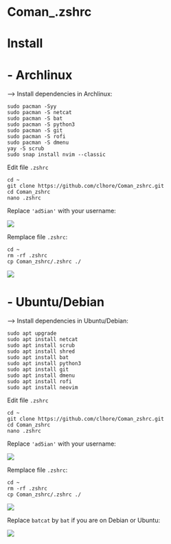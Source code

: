 # Coman_.zshrc

#             Install

# - Archlinux 

--> Install dependencies in Archlinux:

   	sudo pacman -Syy
   	sudo pacman -S netcat 
 	sudo pacman -S bat
	sudo pacman -S python3
	sudo pacman -S git
	sudo pacman -S rofi
	sudo pacman -S dmenu
	yay -S scrub
	sudo snap install nvim --classic
	
Edit file `.zshrc`

	cd ~
	git clone https://github.com/clhore/Coman_zshrc.git
	cd Coman_zshrc
	nano .zshrc
	
Replace `'ad5ian'` with your username:

![](https://i.imgur.com/6kw0uBV.png)
	
Remplace file `.zshrc`:
	
	cd ~
	rm -rf .zshrc
	cp Coman_zshrc/.zshrc ./
	
![](https://i.imgur.com/O8g1nDE.png)

# - Ubuntu/Debian 

--> Install dependencies in Ubuntu/Debian:

	sudo apt upgrade
	sudo apt install netcat
	sudo apt install scrub
	sudo apt install shred
	sudo apt install bat 
	sudo apt install python3
	sudo apt install git
	sudo apt install dmenu
	sudo apt install rofi
	sudo apt install neovim

Edit file `.zshrc`

	cd ~
	git clone https://github.com/clhore/Coman_zshrc.git
	cd Coman_zshrc
	nano .zshrc
	
Replace `'ad5ian'` with your username:

![](https://i.imgur.com/6kw0uBV.png)

Remplace file `.zshrc`:

	cd ~
	rm -rf .zshrc
	cp Coman_zshrc/.zshrc ./
	
![](https://i.imgur.com/O8g1nDE.png)
	
	
Replace `batcat` by `bat` if you are on Debian or Ubuntu:

![](https://i.imgur.com/zOa0MX7.png)

